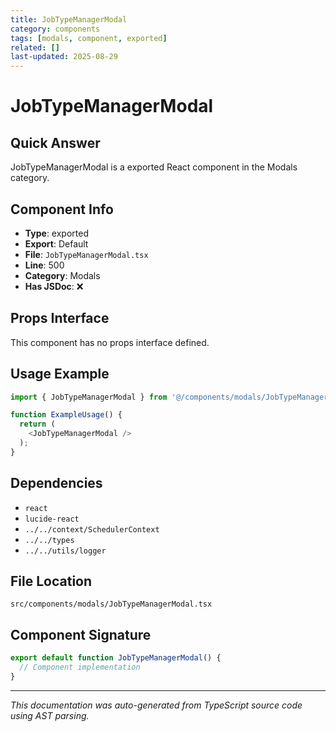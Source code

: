 ```yaml
---
title: JobTypeManagerModal
category: components
tags: [modals, component, exported]
related: []
last-updated: 2025-08-29
---
```


# JobTypeManagerModal

## Quick Answer
JobTypeManagerModal is a exported React component in the Modals category.

## Component Info

- **Type**: exported
- **Export**: Default
- **File**: `JobTypeManagerModal.tsx`
- **Line**: 500
- **Category**: Modals
- **Has JSDoc**: ❌

## Props Interface

This component has no props interface defined.

## Usage Example

```typescript
import { JobTypeManagerModal } from '@/components/modals/JobTypeManagerModal';

function ExampleUsage() {
  return (
    <JobTypeManagerModal />
  );
}
```

## Dependencies


- `react`
- `lucide-react`
- `../../context/SchedulerContext`
- `../../types`
- `../../utils/logger`


## File Location

`src/components/modals/JobTypeManagerModal.tsx`

## Component Signature

```typescript
export default function JobTypeManagerModal() { 
  // Component implementation
}
```

---

*This documentation was auto-generated from TypeScript source code using AST parsing.*